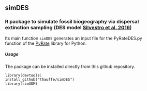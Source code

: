 ## simDES
### R package to simulate fossil biogeography via dispersal extinction sampling (DES model [Silvestro et al. 2016](http://rstb.royalsocietypublishing.org/content/371/1691/20150225))

Its main function `simDES` generates an input file for the PyRateDES.py function of the [PyRate](https://github.com/dsilvestro/PyRate) library for Python.  

##### Usage
The package can be installed directly from this github repository. 

```{r, warning = F, echo = F}
library(devtools)
install_github("thauffe/simDES")
library(simGDM)
```
